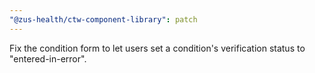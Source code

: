 ```yaml
---
"@zus-health/ctw-component-library": patch
---
```


Fix the condition form to let users set a condition's verification status to "entered-in-error".
